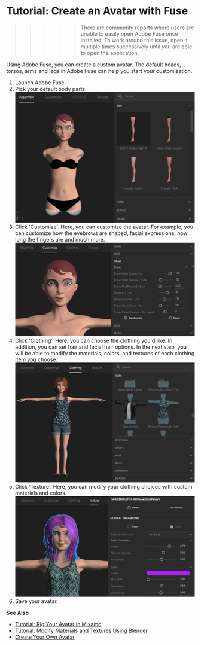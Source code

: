 # Tutorial: Create an Avatar with Fuse

>>>>>There are community reports where users are unable to easily open Adobe Fuse once installed. To work around this issue, open it multiple times successively until you are able to open the application.

Using Adobe Fuse, you can create a custom avatar. The default heads, torsos, arms and legs in Adobe Fuse can help you start your customization.

1. Launch Adobe Fuse.
2. Pick your default body parts. ![](_images/fuse-assemble.png)
3. Click 'Customize'. Here, you can customize the avatar. For example, you can customize how the eyebrows are shaped, facial expressions, how long the fingers are and much more. ![](_images/fuse-customize.png)
4. Click 'Clothing'. Here, you can choose the clothing you'd like. In addition, you can set hair and facial hair options. In the next step, you will be able to modify the materials, colors, and textures of each clothing item you choose.![](_images/fuse-clothing.png)
5. Click 'Texture'. Here, you can modify your clothing choices with custom materials and colors. ![](_images/fuse-texture.png)
6. Save your avatar.

**See Also**

+ [Tutorial: Rig Your Avatar in Mixamo](../mixamo-tutorial)
+ [Tutorial: Modify Materials and Textures Using Blender](../blender-tutorial)
+ [Create Your Own Avatar](../create-avatars)

